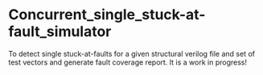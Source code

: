 # Concurrent_single_stuck-at-fault_simulator

To detect single stuck-at-faults for a given structural verilog file and set of test vectors and generate fault coverage report.
It is a work in progress!
